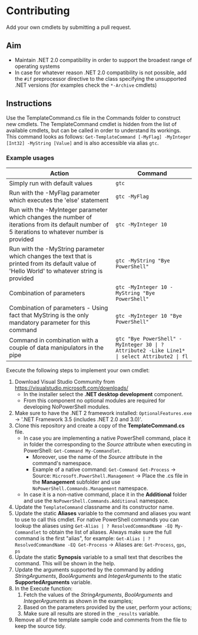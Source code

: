 # Contributing 

Add your own cmdlets by submitting a pull request.
## Aim
- Maintain .NET 2.0 compatibility in order to support the broadest range of operating systems
- In case for whatever reason .NET 2.0 compatibility is not possible, add the `#if` preprocessor directive to the class specifying the unsupported .NET versions (for examples check the `*-Archive` cmdlets)

## Instructions
Use the TemplateCommand.cs file in the Commands folder to construct new cmdlets. The TemplateCommand cmdlet is hidden from the list of available cmdlets, but can be called in order to understand its workings. This command looks as follows: `Get-TemplateCommand [-MyFlag] -MyInteger [Int32] -MyString [Value]` and is also accessible via alias `gtc`.

### Example usages
| Action | Command |
| - | - |
| Simply run with default values | `gtc` |
| Run with the -MyFlag parameter which executes the 'else' statement | `gtc -MyFlag` |
| Run with the -MyInteger parameter which changes the number of iterations from its default number of 5 iterations to whatever number is provided | `gtc -MyInteger 10` |
| Run with the -MyString parameter which changes the text that is printed from its default value of 'Hello World' to whatever string is provided | `gtc -MyString "Bye PowerShell"` |
| Combination of parameters | `gtc -MyInteger 10 -MyString "Bye PowerShell"` |
| Combination of parameters - Using fact that MyString is the only mandatory parameter for this command | `gtc -MyInteger 10 "Bye PowerShell"` |
| Command in combination with a couple of data manipulators in the pipe | `gtc "Bye PowerShell" -MyInteger 30 \| ? Attribute2 -Like Line1* \| select Attribute2 \| fl` |

Execute the following steps to implement your own cmdlet:
1. Download Visual Studio Community from https://visualstudio.microsoft.com/downloads/
    * In the installer select the **.NET desktop development** component.
    * From this component no optional modules are required for developing NoPowerShell modules.
2. Make sure to have the .NET 2 framework installed: `OptionalFeatures.exe` -> '.NET Framework 3.5 (includes .NET 2.0 and 3.0)'.
3. Clone this repository and create a copy of the **TemplateCommand.cs** file.
    * In case you are implementing a native PowerShell command, place it in folder the corresponding to the _Source_ attribute when executing in PowerShell: `Get-Command My-Commandlet`.
        * Moreover, use the name of the _Source_ attribute in the command's namespace.
        * Example of a native command: `Get-Command Get-Process` -> Source: `Microsoft.PowerShell.Management` -> Place the .cs file in the **Management** subfolder and use `NoPowerShell.Commands.Management` namespace.
    * In case it is a non-native command, place it in the **Additional** folder and use the `NoPowerShell.Commands.Additional` namespace.
4. Update the `TemplateCommand` classname and its constructor name.
5. Update the static **Aliases** variable to the command and aliases you want to use to call this cmdlet. For native PowerShell commands you can lookup the aliases using `Get-Alias | ? ResolvedCommandName -EQ My-Commandlet` to obtain the list of aliases. Always make sure the full command is the first "alias", for example: `Get-Alias | ? ResolvedCommandName -EQ Get-Process` -> Aliases are: `Get-Process`, `gps`, `ps`
6. Update the static **Synopsis** variable to a small text that describes the command. This will be shown in the help.
7. Update the arguments supported by the command by adding _StringArguments_, _BoolArguments_ and _IntegerArguments_ to the static **SupportedArguments** variable.
8. In the Execute function:
    1. Fetch the values of the _StringArguments_, _BoolArguments_ and _IntegerArguments_ as shown in the examples;
    2. Based on the parameters provided by the user, perform your actions;
    3. Make sure all results are stored in the `_results` variable.
9. Remove all of the template sample code and comments from the file to keep the source tidy.